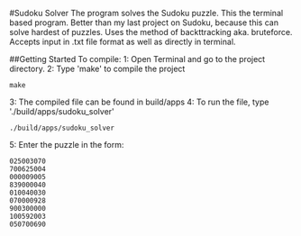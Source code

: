 #Sudoku Solver
The program solves the Sudoku puzzle. This the terminal based program. Better than my last project on Sudoku, because this can solve hardest of puzzles. Uses the method of backttracking aka. bruteforce. Accepts input in .txt file format as well as directly in terminal.

##Getting Started
To compile:
1: Open Terminal and go to the project directory.
2: Type 'make' to compile the project
```
make
```
3: The compiled file can be found in build/apps
4: To run the file, type './build/apps/sudoku_solver'
```
./build/apps/sudoku_solver
```
5: Enter the puzzle in the form:
```
025003070
700625004
000009005
839000040
010040030
070000928
900300000
100592003
050700690
```
